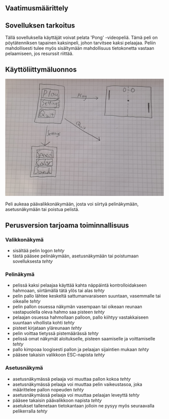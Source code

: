 ## Vaatimusmäärittely

## Sovelluksen tarkoitus

Tällä sovelluksella käyttäjät voivat pelata 'Pong' -videopeliä. Tämä peli on pöytätenniksen tapainen kaksinpeli, johon tarvitsee kaksi pelaajaa. Peliin mahdollisesti tulee myös sisältymään mahdollisuus tietokonetta vastaan pelaamiseen, jos resurssit riittää. 


## Käyttöliittymäluonnos
<img src="https://github.com/isakpulkki/ot-harjoitustyo/blob/5be0e73879f20b9a7a443c59c075d37190eb3dbd/dokumentaatio/images/luonnos.jpg" width="600">

Peli aukeaa päävalikkonäkymään, josta voi siirtyä pelinäkymään, asetusnäkymään tai poistua pelistä.

## Perusversion tarjoama toiminnallisuus

### Valikkonäkymä

- sisältää pelin logon <em>tehty</em>
- tästä pääsee pelinäkymään, asetusnäkymään tai poistumaan sovelluksesta <em>tehty</em>

### Pelinäkymä

- pelissä kaksi pelaajaa käyttää kahta näppäintä kontrolloidakseen hahmoaan, siirtämällä tätä ylös tai alas <em>tehty</em>
- pelin pallo lähtee keskeltä sattumanvaraiseen suuntaan, vasemmalle tai oikealle <em>tehty</em>
- pelin pallon osuessa näkymän vasempaan tai oikeaan reunaan vastapuolella oleva hahmo saa pisteen <em>tehty</em>
- pelaajan osuessa hahmollaan palloon, pallo kiihtyy vastakkaiseen suuntaan vihollista kohti <em>tehty</em>
- pisteet kirjataan yläreunaan <em>tehty</em>
- pelin voittaa tietyssä pistemäärässä <em>tehty</em>
- pelissä omat näkymät aloitukselle, pisteen saamiselle ja voittamiselle <em>tehty</em>
- pallo kimpoaa loogisesti pallon ja pelaajan sijaintien mukaan <em>tehty</em>
- pääsee takaisin valikkoon ESC-napista <em>tehty</em>

### Asetusnäkymä

- asetusnäkymässä pelaaja voi muuttaa pallon kokoa <em>tehty</em>
- asetusnäkymässä pelaaja voi muuttaa pelin vaikeustasoa, joka määrittelee pallon nopeuden <em>tehty</em>
- asetusnäkymässä pelaaja voi muuttaa pelaajan leveyttä <em>tehty</em>
- pääsee takaisin päävalikkoon napista <em>tehty</em>
- asetukset tallenetaan tietokantaan jolloin ne pysyy myös seuraavalla pelikerralla <em>tehty</em>

